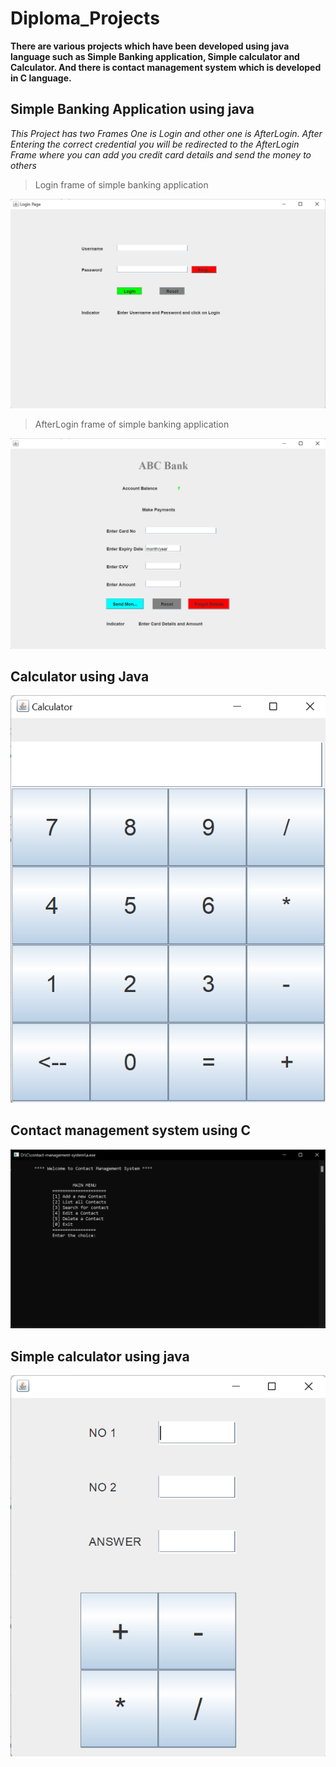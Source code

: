 # Diploma_Projects

**There are various projects which have been developed using java language such as Simple Banking application, Simple calculator and Calculator. And there is contact management system which is developed in C language.**

## Simple Banking Application using java
*This Project has two Frames One is Login and other one is AfterLogin. After Entering the correct credential you will be redirected to the AfterLogin Frame where you can add you credit card details and send the money to others*

>Login frame of simple banking application

![This is an image](/simple_banking_system/login.png)

>AfterLogin frame of simple banking application

![This is an image](/simple_banking_system/after-login.png)


## Calculator using Java

![This is an image](/calculator/calculator.png)


## Contact management system using C

![This is an image](/contact-management-system/contact-management-system.png)


## Simple calculator using java

![This is an image](/simple_calculator/simple-calculator.png)









